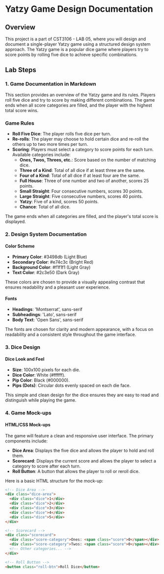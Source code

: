 # Yatzy Game Design Documentation

## Overview
This project is a part of CST3106 - LAB 05, where you will design and document a single-player Yatzy game using a structured design system approach. The Yatzy game is a popular dice game where players try to score points by rolling five dice to achieve specific combinations.

## Lab Steps

### 1. Game Documentation in Markdown
This section provides an overview of the Yatzy game and its rules. Players roll five dice and try to score by making different combinations. The game ends when all score categories are filled, and the player with the highest total score wins.

### Game Rules
- **Roll Five Dice**: The player rolls five dice per turn.
- **Re-rolls**: The player may choose to hold certain dice and re-roll the others up to two more times per turn.
- **Scoring**: Players must select a category to score points for each turn. Available categories include:
  - **Ones, Twos, Threes, etc.**: Score based on the number of matching dice.
  - **Three of a Kind**: Total of all dice if at least three are the same.
  - **Four of a Kind**: Total of all dice if at least four are the same.
  - **Full House**: Three of one number and two of another, scores 25 points.
  - **Small Straight**: Four consecutive numbers, scores 30 points.
  - **Large Straight**: Five consecutive numbers, scores 40 points.
  - **Yatzy**: Five of a kind, scores 50 points.
  - **Chance**: Total of all dice.
  
The game ends when all categories are filled, and the player's total score is displayed.

### 2. Design System Documentation

#### Color Scheme
- **Primary Color**: #3498db (Light Blue)
- **Secondary Color**: #e74c3c (Bright Red)
- **Background Color**: #f1f1f1 (Light Gray)
- **Text Color**: #2c3e50 (Dark Gray)

These colors are chosen to provide a visually appealing contrast that ensures readability and a pleasant user experience.

#### Fonts
- **Headings**: 'Montserrat', sans-serif
- **Subheadings**: 'Lato', sans-serif
- **Body Text**: 'Open Sans', sans-serif

The fonts are chosen for clarity and modern appearance, with a focus on readability and a consistent style throughout the game interface.

### 3. Dice Design

#### Dice Look and Feel
- **Size**: 100x100 pixels for each die.
- **Dice Color**: White (#ffffff).
- **Pip Color**: Black (#000000).
- **Pips (Dots)**: Circular dots evenly spaced on each die face.

This simple and clean design for the dice ensures they are easy to read and distinguish while playing the game.

### 4. Game Mock-ups

#### HTML/CSS Mock-ups
The game will feature a clean and responsive user interface. The primary components include:
- **Dice Area**: Displays the five dice and allows the player to hold and roll them.
- **Scorecard**: Displays the current score and allows the player to select a category to score after each turn.
- **Roll Button**: A button that allows the player to roll or reroll dice.
  
Here is a basic HTML structure for the mock-up:

```html
<!-- Dice Area -->
<div class="dice-area">
  <div class="dice">1</div>
  <div class="dice">2</div>
  <div class="dice">3</div>
  <div class="dice">4</div>
  <div class="dice">5</div>
</div>

<!-- Scorecard -->
<div class="scorecard">
  <div class="score-category">Ones: <span class="score">0</span></div>
  <div class="score-category">Twos: <span class="score">0</span></div>
  <!-- Other categories... -->
</div>

<!-- Roll Button -->
<button class="roll-btn">Roll Dice</button>

